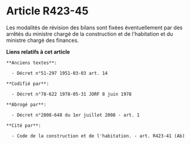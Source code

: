 # Article R423-45

Les modalités de révision des bilans sont fixées éventuellement par des arrêtés du ministre chargé de la construction et de
l'habitation et du ministre chargé des finances.

**Liens relatifs à cet article**

	**Anciens textes**:

	  - Décret n°51-297 1951-03-03 art. 14

	**Codifié par**:

	  - Décret n°78-622 1978-05-31 JORF 8 juin 1978

	**Abrogé par**:

	  - Décret n°2008-648 du 1er juillet 2008 - art. 1

	**Cité par**:

	  - Code de la construction et de l'habitation. - art. R423-41 (Ab)
